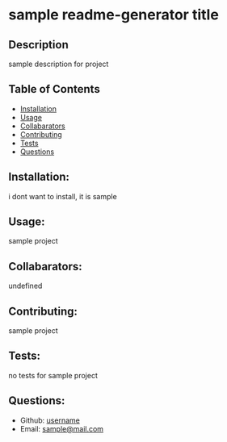 # sample readme-generator title

  ## Description
  sample description for project

  ## Table of Contents
  * [Installation](#installation)
  * [Usage](#usage)
  * [Collabarators](#collabarators)
  * [Contributing](#contributing)
  * [Tests](#testing)
  * [Questions](#questions)
  

  ## Installation:
  i dont want to install, it is sample

  ## Usage:
  sample project

  ## Collabarators:
  undefined

  ## Contributing:
  sample project

  ## Tests:
  no tests for sample project
  
  ## Questions:
   - Github: [username](https://github.com/username)
   - Email: [sample@mail.com](mailto:user@example.com) 